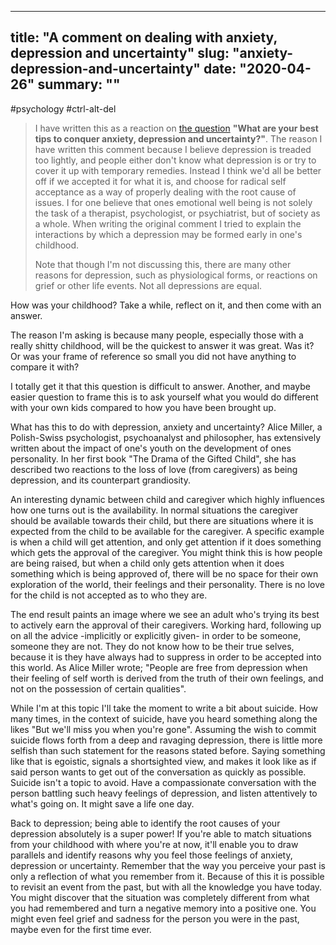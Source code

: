 
---
title: "A comment on dealing with anxiety, depression and uncertainty"
slug: "anxiety-depression-and-uncertainty"
date: "2020-04-26"
summary: ""
---

#psychology #ctrl-alt-del

> I have written this as a reaction on [the question](https://www.indiehackers.com/post/what-are-your-best-tips-to-conquer-anxiety-depression-and-uncertainty-top-answers-will-be-featured-to-20-000-people-2cf12a3eaf) **"What are your best tips to conquer anxiety, depression and uncertainty?"**.
> The reason I have written this comment because I believe depression is treaded too lightly, and people either don't know what depression is or try to cover it up with temporary remedies. Instead I think we'd all be better off if we accepted it for what it is, and choose for radical self acceptance as a way of properly dealing with the root cause of issues. I for one believe that ones emotional well being is not solely the task of a therapist, psychologist, or psychiatrist, but of society as a whole. When writing the original comment I tried to explain the interactions by which a depression may be formed early in one's childhood.
> 
> Note that though I'm not discussing this, there are many other reasons for depression, such as physiological forms, or reactions on grief or other life events. Not all depressions are equal.


How was your childhood? Take a while, reflect on it, and then come with an answer.

The reason I'm asking is because many people, especially those with a really shitty childhood, will be the quickest to answer it was great. Was it? Or was your frame of reference so small you did not have anything to compare it with?

I totally get it that this question is difficult to answer. Another, and maybe easier question to frame this is to ask yourself what you would do different with your own kids compared to how you have been brought up.

What has this to do with depression, anxiety and uncertainty? Alice Miller, a Polish-Swiss psychologist, psychoanalyst and philosopher, has extensively written about the impact of one's youth on the development of ones personality. In her first book "The Drama of the Gifted Child", she has described two reactions to the loss of love (from caregivers) as being depression, and its counterpart grandiosity.

An interesting dynamic between child and caregiver which highly influences how one turns out is the availability. In normal situations the caregiver should be available towards their child, but there are situations where it is expected from the child to be available for the caregiver. A specific example is when a child will get attention, and only get attention if it does something which gets the approval of the caregiver. You might think this is how people are being raised, but when a child only gets attention when it does something which is being approved of, there will be no space for their own exploration of the world, their feelings and their personality. There is no love for the child is not accepted as to who they are.

The end result paints an image where we see an adult who's trying its best to actively earn the approval of their caregivers. Working hard, following up on all the advice -implicitly or explicitly given- in order to be someone, someone they are not. They do not know how to be their true selves, because it is they have always had to suppress in order to be accepted into this world. As Alice Miller wrote; "People are free from depression when their feeling of self worth is derived from the truth of their own feelings, and not on the possession of certain qualities".

While I'm at this topic I'll take the moment to write a bit about suicide. How many times, in the context of suicide, have you heard something along the likes "But we'll miss you when you're gone". Assuming the wish to commit suicide flows forth from a deep and ravaging depression, there is little more selfish than such statement for the reasons stated before. Saying something like that is egoistic, signals a shortsighted view, and makes it look like as if said person wants to get out of the conversation as quickly as possible. Suicide isn't a topic to avoid. Have a compassionate conversation with the person battling such heavy feelings of depression, and listen attentively to what's going on. It might save a life one day.

Back to depression; being able to identify the root causes of your depression absolutely is a super power! If you're able to match situations from your childhood with where you're at now, it'll enable you to draw parallels and identify reasons why you feel those feelings of anxiety, depression or uncertainty. Remember that the way you perceive your past is only a reflection of what you remember from it. Because of this it is possible to revisit an event from the past, but with all the knowledge you have today. You might discover that the situation was completely different from what you had remembered and turn a negative memory into a positive one. You might even feel grief and sadness for the person you were in the past, maybe even for the first time ever.
